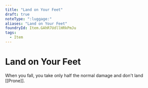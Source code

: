 ```yaml
---
title: "Land on Your Feet"
draft: true
noteType: ":luggage:"
aliases: "Land on Your Feet"
foundryId: Item.GAhR7UdllHRkPmJu
tags:
  - Item
---
```


# Land on Your Feet

When you fall, you take only half the normal damage and don't land [[Prone]].
